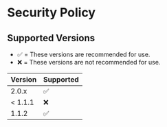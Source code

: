 # Security Policy

## Supported Versions

- ✅ = These versions are recommended for use.
- :x: = These versions are not recommended for use.

| Version | Supported          |
| ------- | ------------------ |
| 2.0.x   | :white_check_mark: |
| < 1.1.1  | :x:                |
| 1.1.2   | :white_check_mark: |

